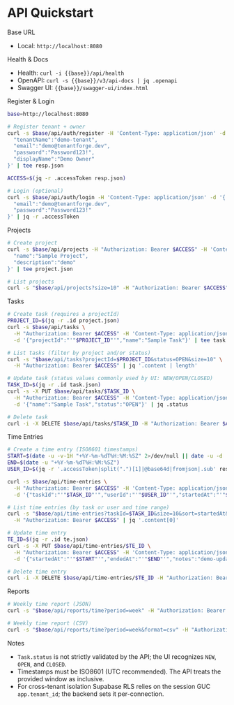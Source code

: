 # API Quickstart

Base URL
- Local: `http://localhost:8080`

Health & Docs
- Health: `curl -i {{base}}/api/health`
- OpenAPI: `curl -s {{base}}/v3/api-docs | jq .openapi`
- Swagger UI: `{{base}}/swagger-ui/index.html`

Register & Login
```bash
base=http://localhost:8080

# Register tenant + owner
curl -s $base/api/auth/register -H 'Content-Type: application/json' -d '{
  "tenantName":"demo-tenant",
  "email":"demo@tenantforge.dev",
  "password":"Password123!",
  "displayName":"Demo Owner"
}' | tee resp.json

ACCESS=$(jq -r .accessToken resp.json)

# Login (optional)
curl -s $base/api/auth/login -H 'Content-Type: application/json' -d '{
  "email":"demo@tenantforge.dev",
  "password":"Password123!"
}' | jq -r .accessToken
```

Projects
```bash
# Create project
curl -s $base/api/projects -H "Authorization: Bearer $ACCESS" -H 'Content-Type: application/json' -d '{
  "name":"Sample Project",
  "description":"demo"
}' | tee project.json

# List projects
curl -s "$base/api/projects?size=10" -H "Authorization: Bearer $ACCESS" | jq '.content | length'
```

Tasks
```bash
# Create task (requires a projectId)
PROJECT_ID=$(jq -r .id project.json)
curl -s $base/api/tasks \
  -H "Authorization: Bearer $ACCESS" -H 'Content-Type: application/json' \
  -d '{"projectId":"'"$PROJECT_ID"'","name":"Sample Task"}' | tee task.json

# List tasks (filter by project and/or status)
curl -s "$base/api/tasks?projectId=$PROJECT_ID&status=OPEN&size=10" \
  -H "Authorization: Bearer $ACCESS" | jq '.content | length'

# Update task (status values commonly used by UI: NEW/OPEN/CLOSED)
TASK_ID=$(jq -r .id task.json)
curl -s -X PUT $base/api/tasks/$TASK_ID \
  -H "Authorization: Bearer $ACCESS" -H 'Content-Type: application/json' \
  -d '{"name":"Sample Task","status":"OPEN"}' | jq .status

# Delete task
curl -i -X DELETE $base/api/tasks/$TASK_ID -H "Authorization: Bearer $ACCESS" | head -n 1
```

Time Entries
```bash
# Create a time entry (ISO8601 timestamps)
START=$(date -u -v-1H "+%Y-%m-%dT%H:%M:%SZ" 2>/dev/null || date -u -d '1 hour ago' +%Y-%m-%dT%H:%M:%SZ)
END=$(date -u "+%Y-%m-%dT%H:%M:%SZ")
USER_ID=$(jq -r '.accessToken|split(".")[1]|@base64d|fromjson|.sub' resp.json)

curl -s $base/api/time-entries \
  -H "Authorization: Bearer $ACCESS" -H 'Content-Type: application/json' \
  -d '{"taskId":"'"$TASK_ID"'","userId":"'"$USER_ID"'","startedAt":"'"$START"'","endedAt":"'"$END"'","notes":"demo"}' | tee te.json

# List time entries (by task or user and time range)
curl -s "$base/api/time-entries?taskId=$TASK_ID&size=10&sort=startedAt&order=desc" \
  -H "Authorization: Bearer $ACCESS" | jq '.content[0]'

# Update time entry
TE_ID=$(jq -r .id te.json)
curl -s -X PUT $base/api/time-entries/$TE_ID \
  -H "Authorization: Bearer $ACCESS" -H 'Content-Type: application/json' \
  -d '{"startedAt":"'"$START"'","endedAt":"'"$END"'","notes":"demo-updated"}' | jq .notes

# Delete time entry
curl -i -X DELETE $base/api/time-entries/$TE_ID -H "Authorization: Bearer $ACCESS" | head -n 1
```

Reports
```bash
# Weekly time report (JSON)
curl -s "$base/api/reports/time?period=week" -H "Authorization: Bearer $ACCESS" | jq '.[0]'

# Weekly time report (CSV)
curl -s "$base/api/reports/time?period=week&format=csv" -H "Authorization: Bearer $ACCESS"
```

Notes
- `Task.status` is not strictly validated by the API; the UI recognizes `NEW`, `OPEN`, and `CLOSED`.
- Timestamps must be ISO8601 (UTC recommended). The API treats the provided window as inclusive.
- For cross-tenant isolation Supabase RLS relies on the session GUC `app.tenant_id`; the backend sets it per-connection.
